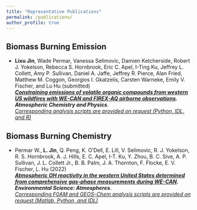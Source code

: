 ```yaml
---
title: "Representative Publications"
permalink: /publications/
author_profile: true
---
```


## Biomass Burning Emission
- **Lixu Jin**, Wade Permar, Vanessa Selimovic, Damien Ketcherside, Robert J. Yokelson, Rebecca S. Hornbrook, Eric C. Apel, I-Ting Ku, Jeffrey L. Collett, Amy P. Sullivan, Daniel A. Jaffe, Jeffrey R. Pierce, Alan Fried, Matthew M. Coggon, Georgios I. Gkatzelis, Carsten Warneke, Emily V. Fischer, and Lu Hu (submitted) <br>
***[Constraining emissions of volatile organic compounds from western US wildfires with WE-CAN and FIREX-AQ airborne observations](https://github.com/jinlx/jinlx.github.io/blob/master/files/ACP_BBemission_wus_manuscript.pdf).*** <br>
  ***Atmospheric Chemistry and Physics***.<br>
  *[Corresponding analysis scripts are provided on request (Python, IDL, and R)](https://github.com/jinlx/Western-US-emission-packages)*<br>
## Biomass Burning Chemistry
- Permar W., **L. Jin**, Q. Peng, K. O’Dell, E. Lill, V. Selimovic, R. J. Yokelson, R. S. Hornbrook, A. J. Hills, E. C. Apel, I-T. Ku, Y. Zhou, B. C. Sive, A. P. Sullivan, J. L. Collett Jr., B. B. Palm, J. A. Thornton, F. Flocke, E. V. Fischer, L. Hu (2022) <br>
  ***[Atmospheric OH reactivity in the western United States determined from comprehensive gas-phase measurements during WE-CAN](http://ToBeDone.com).*** <br>
  ***Environmental Science: Atmospheres***.<br>
  *[Corresponding F0AM and GEOS-Chem analysis scripts are provided on request (Matlab, Python, and IDL)](http://ToBeDone.com)*<br>
